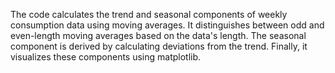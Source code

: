 The code calculates the trend and seasonal components of weekly consumption data using moving averages. It distinguishes between odd and even-length moving averages based on the data's length. The seasonal component is derived by calculating deviations from the trend. Finally, it visualizes these components using matplotlib.
